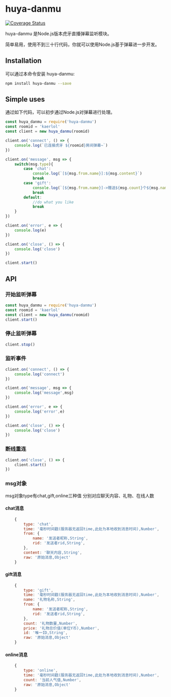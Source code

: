 # huya-danmu

[![Coverage Status](https://coveralls.io/repos/github/BacooTang/huya-danmu/badge.svg?branch=master)](https://coveralls.io/github/BacooTang/huya-danmu?branch=master)

huya-danmu 是Node.js版本虎牙直播弹幕监听模块。

简单易用，使用不到三十行代码，你就可以使用Node.js基于弹幕进一步开发。

## Installation

可以通过本命令安装 huya-danmu:

```bash
npm install huya-danmu --save
```

## Simple uses

通过如下代码，可以初步通过Node.js对弹幕进行处理。

```javascript
const huya_danmu = require('huya-danmu')
const roomid = 'kaerlol'
const client = new huya_danmu(roomid)

client.on('connect', () => {
    console.log(`已连接虎牙 ${roomid}房间弹幕~`)
})

client.on('message', msg => {
    switch(msg.type){
        case 'chat':
            console.log(`[${msg.from.name}]:${msg.content}`)
            break
        case 'gift':
            console.log(`[${msg.from.name}]->赠送${msg.count}个${msg.name}`)
            break
        default:
            //do what you like
            break
    }
})

client.on('error', e => {
    console.log(e)
})

client.on('close', () => {
    console.log('close')
})

client.start()
```

## API

### 开始监听弹幕

```javascript
const huya_danmu = require('huya-danmu')
const roomid = 'kaerlol'
const client = new huya_danmu(roomid)
client.start()
```

### 停止监听弹幕

```javascript
client.stop()
```

### 监听事件

```javascript
client.on('connect', () => {
    console.log('connect')
})

client.on('message', msg => {
    console.log('message',msg)
})

client.on('error', e => {
    console.log('error',e)
})

client.on('close', () => {
    console.log('close')
})
```

### 断线重连

```javascript
client.on('close', () => {
    client.start()
})
```

### msg对象

msg对象type有chat,gift,online三种值
分别对应聊天内容、礼物、在线人数

#### chat消息
```javascript
    {
        type: 'chat',
        time: '毫秒时间戳(服务器无返回time,此处为本地收到消息时间),Number',
        from: {
            name: '发送者昵称,String',
            rid: '发送者rid,String',
        },
        content: '聊天内容,String',
        raw: '原始消息,Object'
    }
```

#### gift消息
```javascript
    {
        type: 'gift',
        time: '毫秒时间戳(服务器无返回time,此处为本地收到消息时间),Number',
        name: '礼物名称,String',
        from: {
            name: '发送者昵称,String',
            rid: '发送者rid,String',
        },
        count: '礼物数量,Number',
        price: '礼物总价值(单位Y币),Number',
        id: '唯一ID,String',
        raw: '原始消息,Object'
    }
```

#### online消息
```javascript
    {
        type: 'online',
        time: '毫秒时间戳(服务器无返回time,此处为本地收到消息时间),Number',
        count: '当前人气值,Number',
        raw: '原始消息,Object'
    }
```